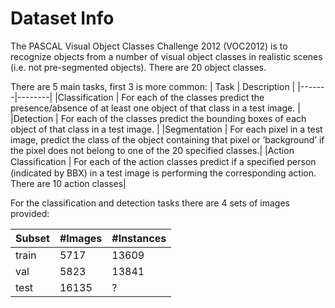 # Dataset Info
The PASCAL Visual Object Classes Challenge 2012 (VOC2012) is to recognize objects from a number of visual object
classes in realistic scenes (i.e. not pre-segmented objects). There are 20
object classes. 

There are 5 main tasks, first 3 is more common: 
| Task | Description | 
|-------|--------|
|Classification | For each of the classes predict the presence/absence of at least one object of that class in a test image. |
|Detection | For each of the classes predict the bounding boxes of each object of that class in a test image. |
|Segmentation |  For each pixel in a test image, predict the class of the object containing that pixel or ‘background’ if the pixel does not belong to one of the 20 specified classes.|
|Action Classiﬁcation |  For each of the action classes predict if a speciﬁed person (indicated by BBX) in a test image is performing the corresponding action. There are 10 action classes| 

For the classification and detection tasks there are 4 sets of images provided:

| Subset | #Images | #Instances |
|-------|--------|--------|
| train | 5717 | 13609 | 
| val | 5823 | 13841 | 
| test | 16135 | ? | 


